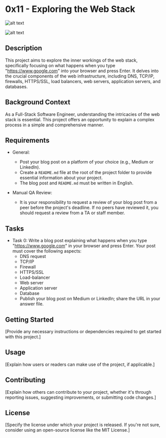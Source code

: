 # 0x11 - Exploring the Web Stack

![alt text](http://i.imgur.com/i9ivkdo.png)

![alt text](http://i.imgur.com/R8R3sqC.pngalt )


## Description

This project aims to explore the inner workings of the web stack, specifically focusing on what happens when you type "https://www.google.com" into your browser and press Enter. It delves into the crucial components of the web infrastructure, including DNS, TCP/IP, firewalls, HTTPS/SSL, load balancers, web servers, application servers, and databases.

## Background Context

As a Full-Stack Software Engineer, understanding the intricacies of the web stack is essential. This project offers an opportunity to explain a complex process in a simple and comprehensive manner.

## Requirements

- General:
  - Post your blog post on a platform of your choice (e.g., Medium or LinkedIn).
  - Create a `README.md` file at the root of the project folder to provide essential information about your project.
  - The blog post and `README.md` must be written in English.

- Manual QA Review:
  - It is your responsibility to request a review of your blog post from a peer before the project's deadline. If no peers have reviewed it, you should request a review from a TA or staff member.

## Tasks

- Task 0: Write a blog post explaining what happens when you type "https://www.google.com" in your browser and press Enter. Your post must cover the following aspects:
  - DNS request
  - TCP/IP
  - Firewall
  - HTTPS/SSL
  - Load-balancer
  - Web server
  - Application server
  - Database
  - Publish your blog post on Medium or LinkedIn; share the URL in your answer file.

## Getting Started

[Provide any necessary instructions or dependencies required to get started with this project.]

## Usage

[Explain how users or readers can make use of the project, if applicable.]

## Contributing

[Explain how others can contribute to your project, whether it's through reporting issues, suggesting improvements, or submitting code changes.]

## License

[Specify the license under which your project is released. If you're not sure, consider using an open-source license like the MIT License.]

